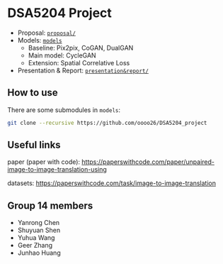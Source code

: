# DSA5204 Project

- Proposal: [`proposal/`](proposal)
- Models: [`models`](models)
  - Baseline: Pix2pix, CoGAN, DualGAN
  - Main model: CycleGAN
  - Extension: Spatial Correlative Loss
- Presentation & Report: [`presentation&report/`](presentation&report)

## How to use

There are some submodules in `models`:

```bash
git clone --recursive https://github.com/oooo26/DSA5204_project
```

## Useful links

paper (paper with code): https://paperswithcode.com/paper/unpaired-image-to-image-translation-using

datasets: https://paperswithcode.com/task/image-to-image-translation

## Group 14 members

- Yanrong Chen
- Shuyuan Shen
- Yuhua Wang
- Geer Zhang
- Junhao Huang
